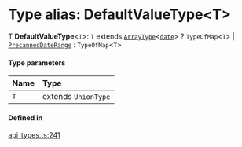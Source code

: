 # Type alias: DefaultValueType<T\>

Ƭ **DefaultValueType**<`T`\>: `T` extends [`ArrayType`](../interfaces/ArrayType.md)<[`date`](../enums/Type.md#date)\> ? `TypeOfMap`<`T`\> \| [`PrecannedDateRange`](../enums/PrecannedDateRange.md) : `TypeOfMap`<`T`\>

#### Type parameters

| Name | Type |
| :------ | :------ |
| `T` | extends `UnionType` |

#### Defined in

[api_types.ts:241](https://github.com/coda/packs-sdk/blob/main/api_types.ts#L241)
